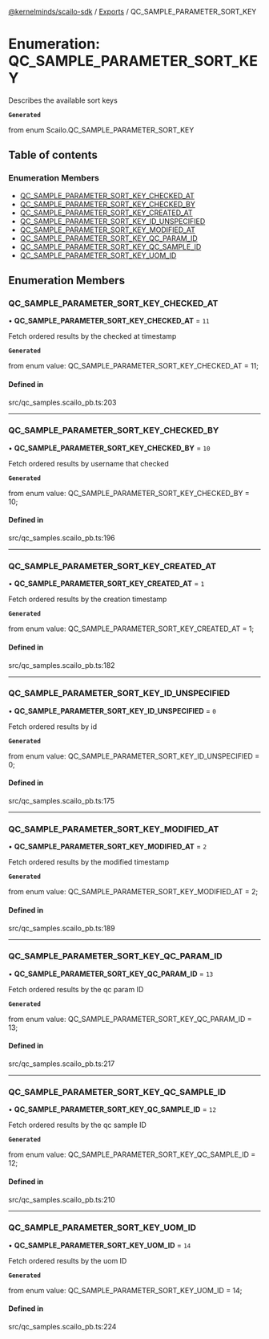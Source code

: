 [@kernelminds/scailo-sdk](../README.md) / [Exports](../modules.md) / QC\_SAMPLE\_PARAMETER\_SORT\_KEY

# Enumeration: QC\_SAMPLE\_PARAMETER\_SORT\_KEY

Describes the available sort keys

**`Generated`**

from enum Scailo.QC_SAMPLE_PARAMETER_SORT_KEY

## Table of contents

### Enumeration Members

- [QC\_SAMPLE\_PARAMETER\_SORT\_KEY\_CHECKED\_AT](QC_SAMPLE_PARAMETER_SORT_KEY.md#qc_sample_parameter_sort_key_checked_at)
- [QC\_SAMPLE\_PARAMETER\_SORT\_KEY\_CHECKED\_BY](QC_SAMPLE_PARAMETER_SORT_KEY.md#qc_sample_parameter_sort_key_checked_by)
- [QC\_SAMPLE\_PARAMETER\_SORT\_KEY\_CREATED\_AT](QC_SAMPLE_PARAMETER_SORT_KEY.md#qc_sample_parameter_sort_key_created_at)
- [QC\_SAMPLE\_PARAMETER\_SORT\_KEY\_ID\_UNSPECIFIED](QC_SAMPLE_PARAMETER_SORT_KEY.md#qc_sample_parameter_sort_key_id_unspecified)
- [QC\_SAMPLE\_PARAMETER\_SORT\_KEY\_MODIFIED\_AT](QC_SAMPLE_PARAMETER_SORT_KEY.md#qc_sample_parameter_sort_key_modified_at)
- [QC\_SAMPLE\_PARAMETER\_SORT\_KEY\_QC\_PARAM\_ID](QC_SAMPLE_PARAMETER_SORT_KEY.md#qc_sample_parameter_sort_key_qc_param_id)
- [QC\_SAMPLE\_PARAMETER\_SORT\_KEY\_QC\_SAMPLE\_ID](QC_SAMPLE_PARAMETER_SORT_KEY.md#qc_sample_parameter_sort_key_qc_sample_id)
- [QC\_SAMPLE\_PARAMETER\_SORT\_KEY\_UOM\_ID](QC_SAMPLE_PARAMETER_SORT_KEY.md#qc_sample_parameter_sort_key_uom_id)

## Enumeration Members

### QC\_SAMPLE\_PARAMETER\_SORT\_KEY\_CHECKED\_AT

• **QC\_SAMPLE\_PARAMETER\_SORT\_KEY\_CHECKED\_AT** = ``11``

Fetch ordered results by the checked at timestamp

**`Generated`**

from enum value: QC_SAMPLE_PARAMETER_SORT_KEY_CHECKED_AT = 11;

#### Defined in

src/qc_samples.scailo_pb.ts:203

___

### QC\_SAMPLE\_PARAMETER\_SORT\_KEY\_CHECKED\_BY

• **QC\_SAMPLE\_PARAMETER\_SORT\_KEY\_CHECKED\_BY** = ``10``

Fetch ordered results by username that checked

**`Generated`**

from enum value: QC_SAMPLE_PARAMETER_SORT_KEY_CHECKED_BY = 10;

#### Defined in

src/qc_samples.scailo_pb.ts:196

___

### QC\_SAMPLE\_PARAMETER\_SORT\_KEY\_CREATED\_AT

• **QC\_SAMPLE\_PARAMETER\_SORT\_KEY\_CREATED\_AT** = ``1``

Fetch ordered results by the creation timestamp

**`Generated`**

from enum value: QC_SAMPLE_PARAMETER_SORT_KEY_CREATED_AT = 1;

#### Defined in

src/qc_samples.scailo_pb.ts:182

___

### QC\_SAMPLE\_PARAMETER\_SORT\_KEY\_ID\_UNSPECIFIED

• **QC\_SAMPLE\_PARAMETER\_SORT\_KEY\_ID\_UNSPECIFIED** = ``0``

Fetch ordered results by id

**`Generated`**

from enum value: QC_SAMPLE_PARAMETER_SORT_KEY_ID_UNSPECIFIED = 0;

#### Defined in

src/qc_samples.scailo_pb.ts:175

___

### QC\_SAMPLE\_PARAMETER\_SORT\_KEY\_MODIFIED\_AT

• **QC\_SAMPLE\_PARAMETER\_SORT\_KEY\_MODIFIED\_AT** = ``2``

Fetch ordered results by the modified timestamp

**`Generated`**

from enum value: QC_SAMPLE_PARAMETER_SORT_KEY_MODIFIED_AT = 2;

#### Defined in

src/qc_samples.scailo_pb.ts:189

___

### QC\_SAMPLE\_PARAMETER\_SORT\_KEY\_QC\_PARAM\_ID

• **QC\_SAMPLE\_PARAMETER\_SORT\_KEY\_QC\_PARAM\_ID** = ``13``

Fetch ordered results by the qc param ID

**`Generated`**

from enum value: QC_SAMPLE_PARAMETER_SORT_KEY_QC_PARAM_ID = 13;

#### Defined in

src/qc_samples.scailo_pb.ts:217

___

### QC\_SAMPLE\_PARAMETER\_SORT\_KEY\_QC\_SAMPLE\_ID

• **QC\_SAMPLE\_PARAMETER\_SORT\_KEY\_QC\_SAMPLE\_ID** = ``12``

Fetch ordered results by the qc sample ID

**`Generated`**

from enum value: QC_SAMPLE_PARAMETER_SORT_KEY_QC_SAMPLE_ID = 12;

#### Defined in

src/qc_samples.scailo_pb.ts:210

___

### QC\_SAMPLE\_PARAMETER\_SORT\_KEY\_UOM\_ID

• **QC\_SAMPLE\_PARAMETER\_SORT\_KEY\_UOM\_ID** = ``14``

Fetch ordered results by the uom ID

**`Generated`**

from enum value: QC_SAMPLE_PARAMETER_SORT_KEY_UOM_ID = 14;

#### Defined in

src/qc_samples.scailo_pb.ts:224
